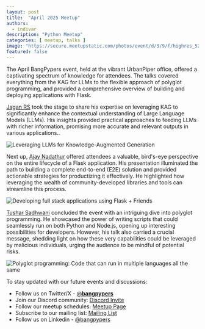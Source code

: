 ```yaml
---
layout: post
title:  "April 2025 Meetup"
authors: 
  - indivar
description: "Python Meetup"
categories: [ meetup, talks ]
image: "https://secure.meetupstatic.com/photos/event/d/3/9/f/highres_527454175.webp"
featured: false
---
```


The April BangPypers event, held at the vibrant UrbanPiper office, offered a captivating spectrum of knowledge for attendees. The talks covered everything from the KAG for LLMs to the flexible approach of polyglot programming, and provided a comprehensive overview of building and deploying applications with Flask.

[Jagan RS](https://www.linkedin.com/in/jagan-ps-130908186/) took the stage to share his expertise on leveraging KAG to significantly enhance the contextual understanding of Large Language Models (LLMs). His insights provided practical approaches to feeding LLMs with richer information, promising more accurate and relevant outputs in various applications..

![Leveraging LLMs for Knowledge-Augmented Generation](https://secure.meetupstatic.com/photos/event/d/3/9/1/highres_527454161.webp "Leveraging LLMs for Knowledge-Augmented Generation")

Next up, [Ajay Nadathur](https://x.com/ajaykumarns) offered attendees a valuable, bird's-eye perspective on the entire lifecycle of a Flask application. His presentation illuminated the path to building a complete end-to-end (E2E) solution and provided actionable strategies for productizing it effectively. He highlighted how leveraging the wealth of community-developed libraries and tools can streamline this process.

![Developing full stack applications using Flask + Friends](https://secure.meetupstatic.com/photos/event/d/3/9/7/highres_527454167.webp "Developing full stack applications using Flask + Friends")

[Tushar Sadhwani](https://x.com/tusharisanerd) concluded the event with an intriguing dive into polyglot programming. He showcased the power of writing scripts that could seamlessly run on both Python and Node.js, opening up interesting possibilities for developers. However, his talk also carried a crucial message, shedding light on how these very capabilities could be leveraged by malicious individuals, urging the audience to be mindful of potential risks.

![Polyglot programming: Code that can run in multiple languages all the same](https://secure.meetupstatic.com/photos/event/d/3/9/8/highres_527454168.webp "Polyglot programming: Code that can run in multiple languages all the same")

To stay updated with our future events and discussions:
- Follow us on Twitter/X - [@__bangpypers__](https://twitter.com/__bangpypers__)
- Join our Discord community: [Discord Invite](https://discord.gg/Tnhbqh33zd)
- Follow our meetup schedules: [Meetup Page](https://www.meetup.com/BangPypers/)
- Subscribe to our mailing list: [Mailing List](https://mail.python.org/mailman/listinfo/bangpypers) 
- Follow us on Linkedin - [@bangpypers](https://www.linkedin.com/company/bangpypers)